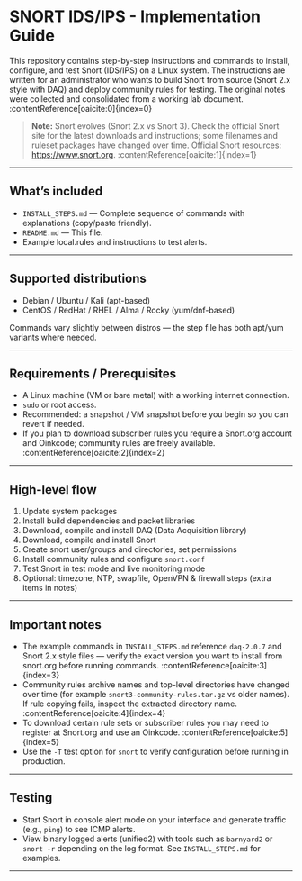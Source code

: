 # SNORT IDS/IPS - Implementation Guide

This repository contains step-by-step instructions and commands to install, configure, and test Snort (IDS/IPS) on a Linux system. The instructions are written for an administrator who wants to build Snort from source (Snort 2.x style with DAQ) and deploy community rules for testing. The original notes were collected and consolidated from a working lab document. :contentReference[oaicite:0]{index=0}

> **Note:** Snort evolves (Snort 2.x vs Snort 3). Check the official Snort site for the latest downloads and instructions; some filenames and ruleset packages have changed over time. Official Snort resources: https://www.snort.org. :contentReference[oaicite:1]{index=1}

---

## What’s included

- `INSTALL_STEPS.md` — Complete sequence of commands with explanations (copy/paste friendly).
- `README.md` — This file.
- Example local.rules and instructions to test alerts.

---

## Supported distributions

- Debian / Ubuntu / Kali (apt-based)
- CentOS / RedHat / RHEL / Alma / Rocky (yum/dnf-based)

Commands vary slightly between distros — the step file has both apt/yum variants where needed.

---

## Requirements / Prerequisites

- A Linux machine (VM or bare metal) with a working internet connection.
- `sudo` or root access.
- Recommended: a snapshot / VM snapshot before you begin so you can revert if needed.
- If you plan to download subscriber rules you require a Snort.org account and Oinkcode; community rules are freely available. :contentReference[oaicite:2]{index=2}

---

## High-level flow

1. Update system packages
2. Install build dependencies and packet libraries
3. Download, compile and install DAQ (Data Acquisition library)
4. Download, compile and install Snort
5. Create snort user/groups and directories, set permissions
6. Install community rules and configure `snort.conf`
7. Test Snort in test mode and live monitoring mode
8. Optional: timezone, NTP, swapfile, OpenVPN & firewall steps (extra items in notes)

---

## Important notes

- The example commands in `INSTALL_STEPS.md` reference `daq-2.0.7` and Snort 2.x style files — verify the exact version you want to install from snort.org before running commands. :contentReference[oaicite:3]{index=3}
- Community rules archive names and top-level directories have changed over time (for example `snort3-community-rules.tar.gz` vs older names). If rule copying fails, inspect the extracted directory name. :contentReference[oaicite:4]{index=4}
- To download certain rule sets or subscriber rules you may need to register at Snort.org and use an Oinkcode. :contentReference[oaicite:5]{index=5}
- Use the `-T` test option for `snort` to verify configuration before running in production.

---

## Testing

- Start Snort in console alert mode on your interface and generate traffic (e.g., `ping`) to see ICMP alerts.
- View binary logged alerts (unified2) with tools such as `barnyard2` or `snort -r` depending on the log format. See `INSTALL_STEPS.md` for examples.
---

